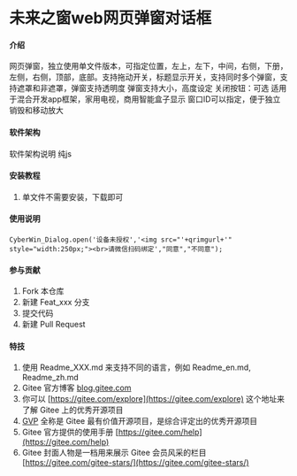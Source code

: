 # 未来之窗web网页弹窗对话框

#### 介绍
网页弹窗，独立使用单文件版本，可指定位置，左上，左下，中间，右侧，下册，左侧，右侧，顶部，底部。支持拖动开关，标题显示开关，支持同时多个弹窗，支持遮罩和非遮罩，弹窗支持透明度
弹窗支持大小，高度设定
关闭按钮：可选
适用于混合开发app框架，家用电视，商用智能盒子显示
窗口ID可以指定，便于独立销毁和移动放大

#### 软件架构
软件架构说明
纯js

#### 安装教程

1. 单文件不需要安装，下载即可
 

#### 使用说明

	CyberWin_Dialog.open('设备未授权','<img src="'+qrimgurl+'" style="width:250px;"><br>请微信扫码绑定',"同意","不同意");

#### 参与贡献

1.  Fork 本仓库
2.  新建 Feat_xxx 分支
3.  提交代码
4.  新建 Pull Request


#### 特技

1.  使用 Readme\_XXX.md 来支持不同的语言，例如 Readme\_en.md, Readme\_zh.md
2.  Gitee 官方博客 [blog.gitee.com](https://blog.gitee.com)
3.  你可以 [https://gitee.com/explore](https://gitee.com/explore) 这个地址来了解 Gitee 上的优秀开源项目
4.  [GVP](https://gitee.com/gvp) 全称是 Gitee 最有价值开源项目，是综合评定出的优秀开源项目
5.  Gitee 官方提供的使用手册 [https://gitee.com/help](https://gitee.com/help)
6.  Gitee 封面人物是一档用来展示 Gitee 会员风采的栏目 [https://gitee.com/gitee-stars/](https://gitee.com/gitee-stars/)

